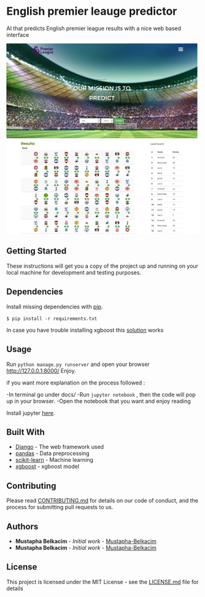# English premier leauge predictor
AI that predicts English premier league results with a nice web based interface

![alt text](predictions/static/predictions/images/screen%201.jpg)
![alt text](predictions/static/predictions/images/screen%203.png)

## Getting Started

These instructions will get you a copy of the project up and running on your local machine for development and testing purposes.

## Dependencies

Install missing dependencies with [pip](https://pip.pypa.io/en/stable/). 

```
$ pip install -r requirements.txt
```

In case you have trouble installing xgboost this [solution](http://stackoverflow.com/a/39811079) works 

## Usage
Run `python manage.py runserver` and open your browser http://127.0.0.1:8000/ Enjoy.

if you want more explanation on the process followed :

-In terminal go under docs/ 
-Run `jupyter notebook` , then the code will pop up in your browser.
-Open the notebook that you  want and enjoy reading

Install jupyter [here](http://jupyter.readthedocs.io/en/latest/install.html).

## Built With
* [Django]() - The web framework used
* [pandas]() - Data preprocessing
* [scikit-learn]() - Machine learning
* [xgboost]() - xgboost model

## Contributing

Please read [CONTRIBUTING.md](https://github.com/Mustapha-Belkacim/English-Premier-League-predictor/blob/master/CONTRIBUTING.md) for details on our code of conduct, and the process for submitting pull requests to us.

## Authors

* **Mustapha Belkacim** - *Initial work* - [Mustapha-Belkacim](https://github.com/Mustapha-Belkacim)
* **Mustapha Belkacim** - *Initial work* - [Mustapha-Belkacim](https://github.com/)

## License

This project is licensed under the MIT License - see the [LICENSE.md](LICENSE.md) file for details
